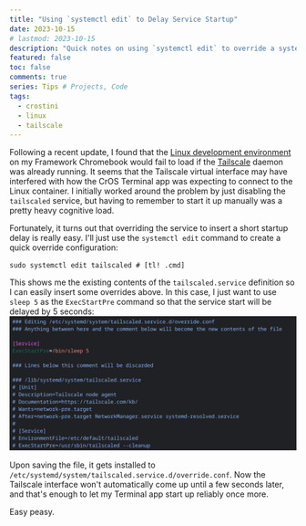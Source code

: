 ```yaml
---
title: "Using `systemctl edit` to Delay Service Startup"
date: 2023-10-15
# lastmod: 2023-10-15
description: "Quick notes on using `systemctl edit` to override a systemd service to delay its startup."
featured: false
toc: false
comments: true
series: Tips # Projects, Code
tags:
  - crostini
  - linux
  - tailscale
---
```

Following a recent update, I found that the [Linux development environment](https://chromium.googlesource.com/chromiumos/docs/+/HEAD/containers_and_vms.md) on my Framework Chromebook would fail to load if the [Tailscale](/secure-networking-made-simple-with-tailscale) daemon was already running. It seems that the Tailscale virtual interface may have interfered with how the CrOS Terminal app was expecting to connect to the Linux container. I initially worked around the problem by just disabling the `tailscaled` service, but having to remember to start it up manually was a pretty heavy cognitive load.

Fortunately, it turns out that overriding the service to insert a short startup delay is really easy. I'll just use the `systemctl edit` command to create a quick override configuration:
```shell
sudo systemctl edit tailscaled # [tl! .cmd]
```

This shows me the existing contents of the `tailscaled.service` definition so I can easily insert some overrides above. In this case, I just want to use `sleep 5` as the `ExecStartPre` command so that the service start will be delayed by 5 seconds:
![systemctl edit](systemctl-edit.png)

Upon saving the file, it gets installed to `/etc/systemd/system/tailscaled.service.d/override.conf`. Now the Tailscale interface won't automatically come up until a few seconds later, and that's enough to let my Terminal app start up reliably once more.

Easy peasy.
